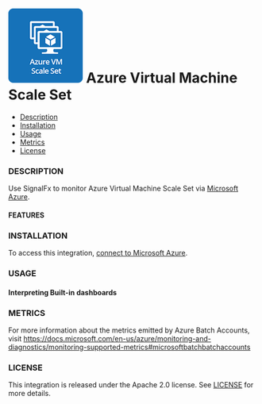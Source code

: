 # ![](./img/integrations_azurevmscaleset.png) Azure Virtual Machine Scale Set

- [Description](#description)
- [Installation](#installation)
- [Usage](#usage)
- [Metrics](#metrics)
- [License](#license)

### DESCRIPTION

Use SignalFx to monitor Azure Virtual Machine Scale Set via [Microsoft Azure](https://github.com/signalfx/integrations/tree/master/azure)[](sfx_link:azure).

#### FEATURES

### INSTALLATION

To access this integration, [connect to Microsoft Azure](https://github.com/signalfx/integrations/tree/master/azure)[](sfx_link:azure).

### USAGE

#### Interpreting Built-in dashboards




### METRICS

For more information about the metrics emitted by Azure Batch Accounts, visit https://docs.microsoft.com/en-us/azure/monitoring-and-diagnostics/monitoring-supported-metrics#microsoftbatchbatchaccounts

### LICENSE

This integration is released under the Apache 2.0 license. See [LICENSE](./LICENSE) for more details.
